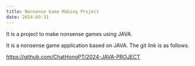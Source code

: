```yaml
---
title: Nonsense Game Making Project
date: 2024-03-31
---
```


It is a project to make nonsense games using JAVA.

<!--more-->

It is a nonsense game application based on JAVA.
The git link is as follows.

https://github.com/ChatHongPT/2024-JAVA-PROJECT